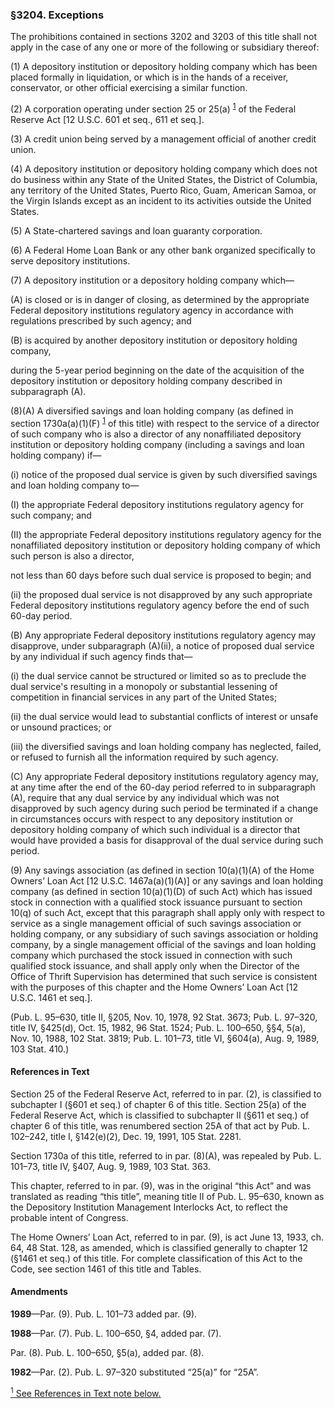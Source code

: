 ### §3204. Exceptions ###

The prohibitions contained in sections 3202 and 3203 of this title shall not apply in the case of any one or more of the following or subsidiary thereof:

(1) A depository institution or depository holding company which has been placed formally in liquidation, or which is in the hands of a receiver, conservator, or other official exercising a similar function.

(2) A corporation operating under section 25 or 25(a) <sup><a href="#3204_1_target" name="3204_1">1</a></sup> of the Federal Reserve Act [12 U.S.C. 601 et seq., 611 et seq.].

(3) A credit union being served by a management official of another credit union.

(4) A depository institution or depository holding company which does not do business within any State of the United States, the District of Columbia, any territory of the United States, Puerto Rico, Guam, American Samoa, or the Virgin Islands except as an incident to its activities outside the United States.

(5) A State-chartered savings and loan guaranty corporation.

(6) A Federal Home Loan Bank or any other bank organized specifically to serve depository institutions.

(7) A depository institution or a depository holding company which—

(A) is closed or is in danger of closing, as determined by the appropriate Federal depository institutions regulatory agency in accordance with regulations prescribed by such agency; and

(B) is acquired by another depository institution or depository holding company,

during the 5-year period beginning on the date of the acquisition of the depository institution or depository holding company described in subparagraph (A).

(8)(A) A diversified savings and loan holding company (as defined in section 1730a(a)(1)(F) <sup><a href="#3204_1_target" name="3204_1">1</a></sup> of this title) with respect to the service of a director of such company who is also a director of any nonaffiliated depository institution or depository holding company (including a savings and loan holding company) if—

(i) notice of the proposed dual service is given by such diversified savings and loan holding company to—

(I) the appropriate Federal depository institutions regulatory agency for such company; and

(II) the appropriate Federal depository institutions regulatory agency for the nonaffiliated depository institution or depository holding company of which such person is also a director,

not less than 60 days before such dual service is proposed to begin; and

(ii) the proposed dual service is not disapproved by any such appropriate Federal depository institutions regulatory agency before the end of such 60-day period.

(B) Any appropriate Federal depository institutions regulatory agency may disapprove, under subparagraph (A)(ii), a notice of proposed dual service by any individual if such agency finds that—

(i) the dual service cannot be structured or limited so as to preclude the dual service's resulting in a monopoly or substantial lessening of competition in financial services in any part of the United States;

(ii) the dual service would lead to substantial conflicts of interest or unsafe or unsound practices; or

(iii) the diversified savings and loan holding company has neglected, failed, or refused to furnish all the information required by such agency.

(C) Any appropriate Federal depository institutions regulatory agency may, at any time after the end of the 60-day period referred to in subparagraph (A), require that any dual service by any individual which was not disapproved by such agency during such period be terminated if a change in circumstances occurs with respect to any depository institution or depository holding company of which such individual is a director that would have provided a basis for disapproval of the dual service during such period.

(9) Any savings association (as defined in section 10(a)(1)(A) of the Home Owners’ Loan Act [12 U.S.C. 1467a(a)(1)(A)] or any savings and loan holding company (as defined in section 10(a)(1)(D) of such Act) which has issued stock in connection with a qualified stock issuance pursuant to section 10(q) of such Act, except that this paragraph shall apply only with respect to service as a single management official of such savings association or holding company, or any subsidiary of such savings association or holding company, by a single management official of the savings and loan holding company which purchased the stock issued in connection with such qualified stock issuance, and shall apply only when the Director of the Office of Thrift Supervision has determined that such service is consistent with the purposes of this chapter and the Home Owners’ Loan Act [12 U.S.C. 1461 et seq.].

(Pub. L. 95–630, title II, §205, Nov. 10, 1978, 92 Stat. 3673; Pub. L. 97–320, title IV, §425(d), Oct. 15, 1982, 96 Stat. 1524; Pub. L. 100–650, §§4, 5(a), Nov. 10, 1988, 102 Stat. 3819; Pub. L. 101–73, title VI, §604(a), Aug. 9, 1989, 103 Stat. 410.)

#### References in Text ####

Section 25 of the Federal Reserve Act, referred to in par. (2), is classified to subchapter I (§601 et seq.) of chapter 6 of this title. Section 25(a) of the Federal Reserve Act, which is classified to subchapter II (§611 et seq.) of chapter 6 of this title, was renumbered section 25A of that act by Pub. L. 102–242, title I, §142(e)(2), Dec. 19, 1991, 105 Stat. 2281.

Section 1730a of this title, referred to in par. (8)(A), was repealed by Pub. L. 101–73, title IV, §407, Aug. 9, 1989, 103 Stat. 363.

This chapter, referred to in par. (9), was in the original “this Act” and was translated as reading “this title”, meaning title II of Pub. L. 95–630, known as the Depository Institution Management Interlocks Act, to reflect the probable intent of Congress.

The Home Owners’ Loan Act, referred to in par. (9), is act June 13, 1933, ch. 64, 48 Stat. 128, as amended, which is classified generally to chapter 12 (§1461 et seq.) of this title. For complete classification of this Act to the Code, see section 1461 of this title and Tables.

#### Amendments ####

**1989**—Par. (9). Pub. L. 101–73 added par. (9).

**1988**—Par. (7). Pub. L. 100–650, §4, added par. (7).

Par. (8). Pub. L. 100–650, §5(a), added par. (8).

**1982**—Par. (2). Pub. L. 97–320 substituted “25(a)” for “25A”.

[<sup>1</sup> See References in Text note below.](#3204_1)